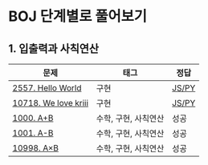 # BOJ 단계별로 풀어보기

## 1. 입출력과 사칙연산

|문제|태그|정답|
|---|---|---|
|[2557. Hello World](https://boj.kr/2557)|구현|[JS/PY](https://boj.aflat.gq/ans/?id=2557)|
|[10718. We love kriii](https://boj.kr/10718)|구현|[JS/PY](https://boj.aflat.gq/ans/?id=10718)|
|[1000. A+B](https://boj.kr/1000)|수학, 구현, 사칙연산|성공|
|[1001. A-B](https://boj.kr/1001)|수학, 구현, 사칙연산|성공|
|[10998. A×B](https://boj.kr/10998)|수학, 구현, 사칙연산|성공|
